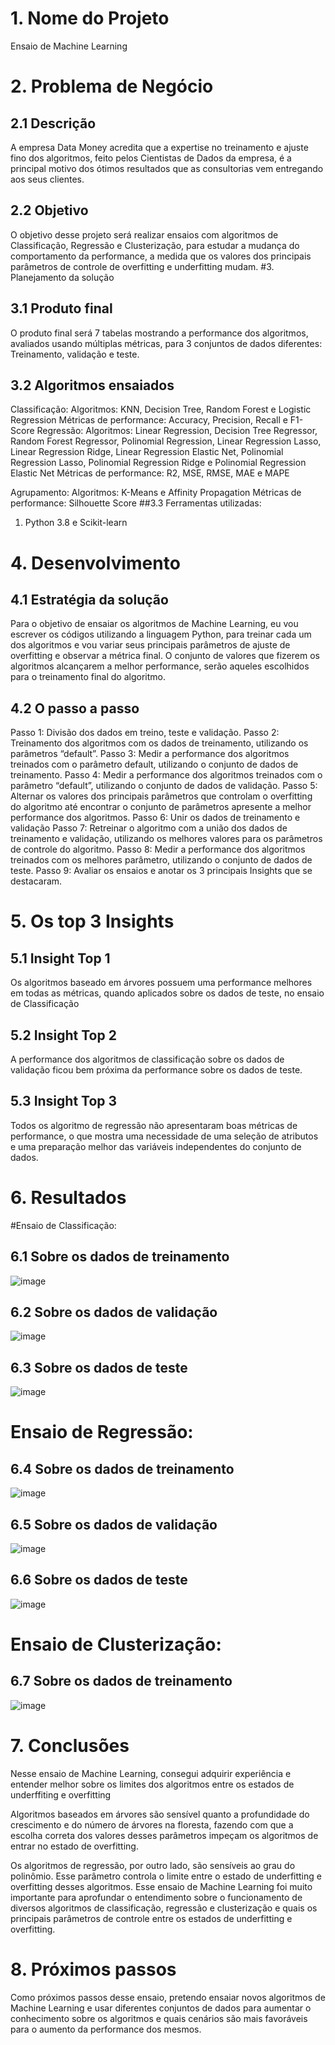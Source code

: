 # 1. Nome do Projeto
Ensaio de Machine Learning
# 2. Problema de Negócio
## 2.1 Descrição
A empresa Data Money acredita que a expertise no treinamento e ajuste fino dos algoritmos, feito
pelos Cientistas de Dados da empresa, é a principal motivo dos ótimos resultados que as
consultorias vem entregando aos seus clientes.
## 2.2 Objetivo
O objetivo desse projeto será realizar ensaios com algoritmos de Classificação, Regressão e
Clusterização, para estudar a mudança do comportamento da performance, a medida que os
valores dos principais parâmetros de controle de overfitting e underfitting mudam.
#3. Planejamento da solução
## 3.1 Produto final
O produto final será 7 tabelas mostrando a performance dos algoritmos, avaliados usando múltiplas
métricas, para 3 conjuntos de dados diferentes: Treinamento, validação e teste.
## 3.2 Algoritmos ensaiados
Classificação:
Algoritmos: KNN, Decision Tree, Random Forest e Logistic Regression
Métricas de performance: Accuracy, Precision, Recall e F1-Score
Regressão:
Algoritmos: Linear Regression, Decision Tree Regressor, Random Forest Regressor, Polinomial
Regression, Linear Regression Lasso, Linear Regression Ridge, Linear Regression Elastic Net,
Polinomial Regression Lasso, Polinomial Regression Ridge e Polinomial Regression Elastic Net
Métricas de performance: R2, MSE, RMSE, MAE e MAPE

Agrupamento:
Algoritmos: K-Means e Affinity Propagation
Métricas de performance: Silhouette Score
##3.3 Ferramentas utilizadas:
1. Python 3.8 e Scikit-learn
# 4. Desenvolvimento
## 4.1 Estratégia da solução
Para o objetivo de ensaiar os algoritmos de Machine Learning, eu vou escrever os códigos
utilizando a linguagem Python, para treinar cada um dos algoritmos e vou variar seus principais
parâmetros de ajuste de overfitting e observar a métrica final.
O conjunto de valores que fizerem os algoritmos alcançarem a melhor performance, serão aqueles
escolhidos para o treinamento final do algoritmo.
## 4.2 O passo a passo
Passo 1: Divisão dos dados em treino, teste e validação.
Passo 2: Treinamento dos algoritmos com os dados de treinamento, utilizando os parâmetros
“default”.
Passo 3: Medir a performance dos algoritmos treinados com o parâmetro default, utilizando o
conjunto de dados de treinamento.
Passo 4: Medir a performance dos algoritmos treinados com o parâmetro “default”, utilizando o
conjunto de dados de validação.
Passo 5: Alternar os valores dos principais parâmetros que controlam o overfitting do algoritmo até
encontrar o conjunto de parâmetros apresente a melhor performance dos algoritmos.
Passo 6: Unir os dados de treinamento e validação
Passo 7: Retreinar o algoritmo com a união dos dados de treinamento e validação, utilizando os
melhores valores para os parâmetros de controle do algoritmo.
Passo 8: Medir a performance dos algoritmos treinados com os melhores parâmetro, utilizando o
conjunto de dados de teste.
Passo 9: Avaliar os ensaios e anotar os 3 principais Insights que se destacaram.
# 5. Os top 3 Insights
## 5.1 Insight Top 1
Os algoritmos baseado em árvores possuem uma performance melhores em todas as métricas,
quando aplicados sobre os dados de teste, no ensaio de Classificação
## 5.2 Insight Top 2
A performance dos algoritmos de classificação sobre os dados de validação ficou bem próxima da
performance sobre os dados de teste.
## 5.3 Insight Top 3
Todos os algoritmo de regressão não apresentaram boas métricas de performance, o que mostra
uma necessidade de uma seleção de atributos e uma preparação melhor das variáveis
independentes do conjunto de dados.
# 6. Resultados

#Ensaio de Classificação:
## 6.1 Sobre os dados de treinamento
![image](https://github.com/user-attachments/assets/565f2654-87f6-430c-8b0d-a4ba97ed36a9)

## 6.2 Sobre os dados de validação
![image](https://github.com/user-attachments/assets/eb02e667-c5a6-434e-9892-07985d6816fa)

## 6.3 Sobre os dados de teste

![image](https://github.com/user-attachments/assets/f09e85c2-0762-4cce-8ac5-09217dc631ae)

# Ensaio de Regressão:

## 6.4 Sobre os dados de treinamento
![image](https://github.com/user-attachments/assets/9438d824-1d18-4e2e-9ba7-019711a71482)

## 6.5 Sobre os dados de validação
![image](https://github.com/user-attachments/assets/98123e15-6f23-41f6-87e7-e04b366af64f)

## 6.6 Sobre os dados de teste
![image](https://github.com/user-attachments/assets/38ec0b22-28ab-4e65-bf2b-87fcbe415d12)


# Ensaio de Clusterização:

## 6.7 Sobre os dados de treinamento
![image](https://github.com/user-attachments/assets/561d8642-5c97-47d4-939b-5e9823ee5ef1)

# 7. Conclusões

Nesse ensaio de Machine Learning, consegui adquirir experiência e entender melhor sobre os limites
dos algoritmos entre os estados de underffiting e overfitting

Algoritmos baseados em árvores são sensível quanto a profundidade do crescimento e do número de
árvores na floresta, fazendo com que a escolha correta dos valores desses parâmetros impeçam os
algoritmos de entrar no estado de overfitting.

Os algoritmos de regressão, por outro lado, são sensíveis ao grau do polinômio. Esse parâmetro
controla o limite entre o estado de underfitting e overfitting desses algoritmos.
Esse ensaio de Machine Learning foi muito importante para aprofundar o entendimento sobre o
funcionamento de diversos algoritmos de classificação, regressão e clusterização e quais os principais
parâmetros de controle entre os estados de underfitting e overfitting.

# 8. Próximos passos
 
Como próximos passos desse ensaio, pretendo ensaiar novos algoritmos de Machine Learning e usar
diferentes conjuntos de dados para aumentar o conhecimento sobre os algoritmos e quais cenários são
mais favoráveis para o aumento da performance dos mesmos.






